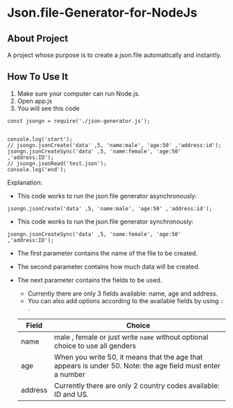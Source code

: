 # Json.file-Generator-for-NodeJs

## About Project
A project whose purpose is to create a json.file automatically and instantly.

## How To Use It
1. Make sure your computer can run Node.js.
2. Open app.js
3. You will see this code
```
const jsongn = require('./json-generator.js');


console.log('start');
// jsongn.jsonCreate('data' ,5, 'name:male', 'age:50' ,'address:id');
jsongn.jsonCreateSync('data' ,5, 'name:female', 'age:50' ,'address:ID');
// jsongn.jsonRead('test.json');
console.log('end');
```
Explanation:
- This code works to run the json.file generator asynchronously:
```
jsongn.jsonCreate('data' ,5, 'name:male', 'age:50' ,'address:id');
```

- This code works to run the json.file generator synchronously:
```
jsongn.jsonCreateSync('data' ,5, 'name:female', 'age:50' ,'address:ID');
```
- The first parameter contains the name of the file to be created.
- The second parameter contains how much data will be created.
- The next parameter contains the fields to be used.
  - Currently there are only 3 fields available: name, age and address.
  - You can also add options according to the available fields by using `:` . 
 
   | Field | Choice |
   | --- | --- |
   | name | male , female or just write `name` without optional choice to use all genders |
   | age | When you write 50, it means that the age that appears is under 50. Note: the age field must enter a number |
   | address | Currently there are only 2 country codes available: ID and US. |
